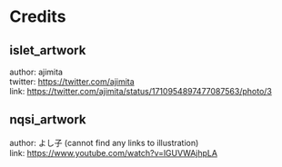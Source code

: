 # Credits

## islet_artwork
author: ajimita \
twitter: https://twitter.com/ajimita \
link: https://twitter.com/ajimita/status/1710954897477087563/photo/3

## nqsi_artwork
author: よし子 (cannot find any links to illustration) \
link: https://www.youtube.com/watch?v=lGUVWAjhpLA